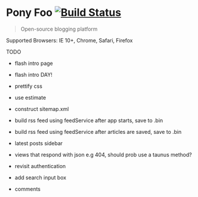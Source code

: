 # Pony Foo [![Build Status][1]][2]

> Open-source blogging platform

[1]: https://travis-ci.org/ponyfoo/ponyfoo.png?branch=master
[2]: https://travis-ci.org/ponyfoo/ponyfoo

Supported Browsers: IE 10+, Chrome, Safari, Firefox

TODO

  - flash intro page
  - flash intro DAY!

- prettify css
- use estimate
- construct sitemap.xml
- build rss feed using feedService after app starts, save to .bin
- build rss feed using feedService after articles are saved, save to .bin
- latest posts sidebar
- views that respond with json e.g 404, should prob use a taunus method?
- revisit authentication
- add search input box
- comments
